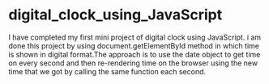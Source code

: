 # digital_clock_using_JavaScript
I have completed my first mini project of digital clock using JavaScript.
i am done this project by using document.getElementById method in which time is shown in digital format.The approach is to use the date object to get time on every second and then re-rendering time on the browser using the new time that we got by calling the same function each second.
